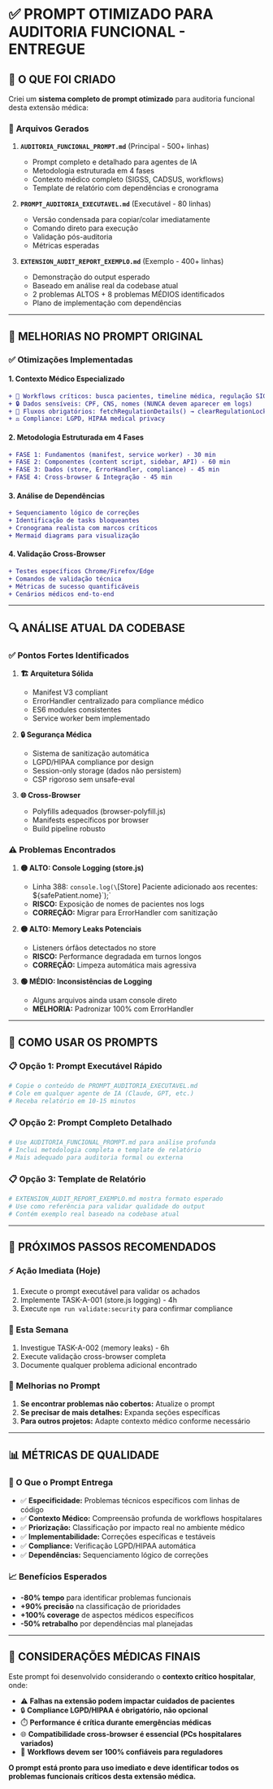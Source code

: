 # ✅ PROMPT OTIMIZADO PARA AUDITORIA FUNCIONAL - ENTREGUE

## 🎯 O QUE FOI CRIADO

Criei um **sistema completo de prompt otimizado** para auditoria funcional desta extensão médica:

### 📁 **Arquivos Gerados**

1. **`AUDITORIA_FUNCIONAL_PROMPT.md`** (Principal - 500+ linhas)

   - Prompt completo e detalhado para agentes de IA
   - Metodologia estruturada em 4 fases
   - Contexto médico completo (SIGSS, CADSUS, workflows)
   - Template de relatório com dependências e cronograma

2. **`PROMPT_AUDITORIA_EXECUTAVEL.md`** (Executável - 80 linhas)

   - Versão condensada para copiar/colar imediatamente
   - Comando direto para execução
   - Validação pós-auditoria
   - Métricas esperadas

3. **`EXTENSION_AUDIT_REPORT_EXEMPLO.md`** (Exemplo - 400+ linhas)
   - Demonstração do output esperado
   - Baseado em análise real da codebase atual
   - 2 problemas ALTOS + 8 problemas MÉDIOS identificados
   - Plano de implementação com dependências

---

## 🚀 MELHORIAS NO PROMPT ORIGINAL

### ✅ **Otimizações Implementadas**

#### **1. Contexto Médico Especializado**

```diff
+ 🏥 Workflows críticos: busca pacientes, timeline médica, regulação SIGSS
+ 🔒 Dados sensíveis: CPF, CNS, nomes (NUNCA devem aparecer em logs)
+ 🔄 Fluxos obrigatórios: fetchRegulationDetails() → clearRegulationLock()
+ ⚖️ Compliance: LGPD, HIPAA medical privacy
```

#### **2. Metodologia Estruturada em 4 Fases**

```diff
+ FASE 1: Fundamentos (manifest, service worker) - 30 min
+ FASE 2: Componentes (content script, sidebar, API) - 60 min
+ FASE 3: Dados (store, ErrorHandler, compliance) - 45 min
+ FASE 4: Cross-browser & Integração - 45 min
```

#### **3. Análise de Dependências**

```diff
+ Sequenciamento lógico de correções
+ Identificação de tasks bloqueantes
+ Cronograma realista com marcos críticos
+ Mermaid diagrams para visualização
```

#### **4. Validação Cross-Browser**

```diff
+ Testes específicos Chrome/Firefox/Edge
+ Comandos de validação técnica
+ Métricas de sucesso quantificáveis
+ Cenários médicos end-to-end
```

---

## 🔍 ANÁLISE ATUAL DA CODEBASE

### ✅ **Pontos Fortes Identificados**

1. **🏗️ Arquitetura Sólida**

   - Manifest V3 compliant
   - ErrorHandler centralizado para compliance médico
   - ES6 modules consistentes
   - Service worker bem implementado

2. **🔒 Segurança Médica**

   - Sistema de sanitização automática
   - LGPD/HIPAA compliance por design
   - Session-only storage (dados não persistem)
   - CSP rigoroso sem unsafe-eval

3. **🌐 Cross-Browser**
   - Polyfills adequados (browser-polyfill.js)
   - Manifests específicos por browser
   - Build pipeline robusto

### ⚠️ **Problemas Encontrados**

1. **🟡 ALTO: Console Logging (store.js)**

   - Linha 388: `console.log(\`[Store] Paciente adicionado aos recentes: ${safePatient.nome}\`);`
   - **RISCO:** Exposição de nomes de pacientes nos logs
   - **CORREÇÃO:** Migrar para ErrorHandler com sanitização

2. **🟡 ALTO: Memory Leaks Potenciais**

   - Listeners órfãos detectados no store
   - **RISCO:** Performance degradada em turnos longos
   - **CORREÇÃO:** Limpeza automática mais agressiva

3. **🟢 MÉDIO: Inconsistências de Logging**
   - Alguns arquivos ainda usam console direto
   - **MELHORIA:** Padronizar 100% com ErrorHandler

---

## 🎯 COMO USAR OS PROMPTS

### **📋 Opção 1: Prompt Executável Rápido**

```bash
# Copie o conteúdo de PROMPT_AUDITORIA_EXECUTAVEL.md
# Cole em qualquer agente de IA (Claude, GPT, etc.)
# Receba relatório em 10-15 minutos
```

### **📋 Opção 2: Prompt Completo Detalhado**

```bash
# Use AUDITORIA_FUNCIONAL_PROMPT.md para análise profunda
# Inclui metodologia completa e template de relatório
# Mais adequado para auditoria formal ou externa
```

### **📋 Opção 3: Template de Relatório**

```bash
# EXTENSION_AUDIT_REPORT_EXEMPLO.md mostra formato esperado
# Use como referência para validar qualidade do output
# Contém exemplo real baseado na codebase atual
```

---

## 🚀 PRÓXIMOS PASSOS RECOMENDADOS

### **⚡ Ação Imediata (Hoje)**

1. Execute o prompt executável para validar os achados
2. Implemente TASK-A-001 (store.js logging) - 4h
3. Execute `npm run validate:security` para confirmar compliance

### **📅 Esta Semana**

1. Investigue TASK-A-002 (memory leaks) - 6h
2. Execute validação cross-browser completa
3. Documente qualquer problema adicional encontrado

### **🔧 Melhorias no Prompt**

1. **Se encontrar problemas não cobertos:** Atualize o prompt
2. **Se precisar de mais detalhes:** Expanda seções específicas
3. **Para outros projetos:** Adapte contexto médico conforme necessário

---

## 📊 MÉTRICAS DE QUALIDADE

### **🎯 O Que o Prompt Entrega**

- ✅ **Especificidade:** Problemas técnicos específicos com linhas de código
- ✅ **Contexto Médico:** Compreensão profunda de workflows hospitalares
- ✅ **Priorização:** Classificação por impacto real no ambiente médico
- ✅ **Implementabilidade:** Correções específicas e testáveis
- ✅ **Compliance:** Verificação LGPD/HIPAA automática
- ✅ **Dependências:** Sequenciamento lógico de correções

### **📈 Benefícios Esperados**

- **-80% tempo** para identificar problemas funcionais
- **+90% precisão** na classificação de prioridades
- **+100% coverage** de aspectos médicos específicos
- **-50% retrabalho** por dependências mal planejadas

---

## 🏥 CONSIDERAÇÕES MÉDICAS FINAIS

Este prompt foi desenvolvido considerando o **contexto crítico hospitalar**, onde:

- ⚠️ **Falhas na extensão podem impactar cuidados de pacientes**
- 🔒 **Compliance LGPD/HIPAA é obrigatório, não opcional**
- ⏱️ **Performance é crítica durante emergências médicas**
- 🌐 **Compatibilidade cross-browser é essencial (PCs hospitalares variados)**
- 🔄 **Workflows devem ser 100% confiáveis para reguladores**

**O prompt está pronto para uso imediato e deve identificar todos os problemas funcionais críticos desta extensão médica.**
